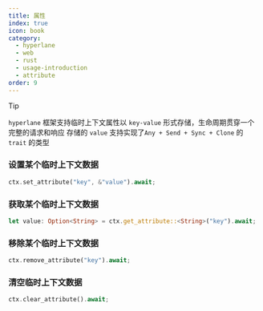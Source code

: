 ```yaml
---
title: 属性
index: true
icon: book
category:
  - hyperlane
  - web
  - rust
  - usage-introduction
  - attribute
order: 9
---
```


<Share colorful />

> [!tip]
>
> `hyperlane` 框架支持临时上下文属性以 `key-value` 形式存储，生命周期贯穿一个完整的请求和响应
> 存储的 `value` 支持实现了`Any + Send + Sync + Clone` 的 `trait` 的类型

### 设置某个临时上下文数据

```rust
ctx.set_attribute("key", &"value").await;
```

### 获取某个临时上下文数据

```rust
let value: Option<String> = ctx.get_attribute::<String>("key").await;
```

### 移除某个临时上下文数据

```rust
ctx.remove_attribute("key").await;
```

### 清空临时上下文数据

```rust
ctx.clear_attribute().await;
```

<Bottom />

